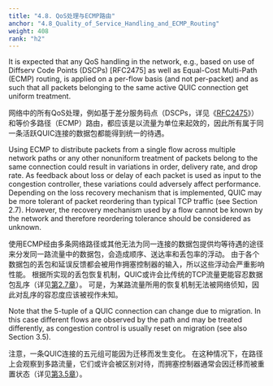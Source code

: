 ```yaml
---
title: "4.8. QoS处理与ECMP路由"
anchor: "4.8_Quality_of_Service_Handling_and_ECMP_Routing"
weight: 408
rank: "h2"
---
```


It is expected that any QoS handling in the network, e.g., based on use of Diffserv Code Points (DSCPs) [RFC2475] as well as Equal-Cost Multi-Path (ECMP) routing, is applied on a per-flow basis (and not per-packet) and as such that all packets belonging to the same active QUIC connection get uniform treatment.

网络中的所有QoS处理，例如基于差分服务码点（DSCPs，详见《[RFC2475](https://www.rfc-editor.org/info/rfc2475)》）和等价多路径（ECMP）路由，都应该是以流量为单位来起效的，因此所有属于同一条活跃QUIC连接的数据包都能得到统一的待遇。

Using ECMP to distribute packets from a single flow across multiple network paths or any other nonuniform treatment of packets belong to the same connection could result in variations in order, delivery rate, and drop rate. As feedback about loss or delay of each packet is used as input to the congestion controller, these variations could adversely affect performance. Depending on the loss recovery mechanism that is implemented, QUIC may be more tolerant of packet reordering than typical TCP traffic (see Section 2.7). However, the recovery mechanism used by a flow cannot be known by the network and therefore reordering tolerance should be considered as unknown.

使用ECMP经由多条网络路径或其他无法为同一连接的数据包提供均等待遇的途径来分发同一路流量中的数据包，会造成顺序、送达率和丢包率的浮动。
由于各个数据包的丢包和延误反馈都会被用作拥塞控制器的输入，所以这些浮动会严重影响性能。
根据所实现的丢包恢复机制，QUIC或许会比传统的TCP流量更能容忍数据包乱序（详见[第2.7章](#2.7_Packet_Numbers)）。
可是，为某路流量所用的恢复机制无法被网络侦知，因此对乱序的容忍度应该被视作未知。

Note that the 5-tuple of a QUIC connection can change due to migration. In this case different flows are observed by the path and may be treated differently, as congestion control is usually reset on migration (see also Section 3.5).

注意，一条QUIC连接的五元组可能因为迁移而发生变化。
在这种情况下，在路径上会观察到多路流量，它们或许会被区别对待，而拥塞控制器通常会因迁移而被重置状态（详见[第3.5章](#3.5_Flow_Association)）。
